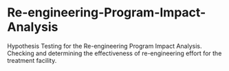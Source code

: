 # Re-engineering-Program-Impact-Analysis
Hypothesis Testing for the Re-engineering Program Impact Analysis.
Checking and determining the effectiveness of re-engineering effort for the treatment facility.
